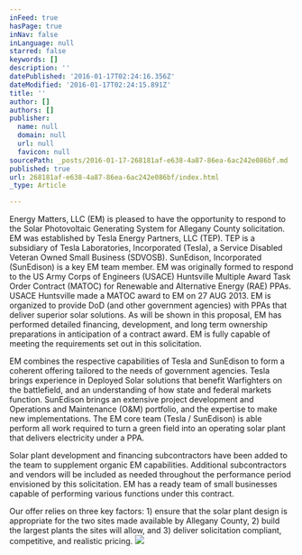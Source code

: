```yaml
---
inFeed: true
hasPage: true
inNav: false
inLanguage: null
starred: false
keywords: []
description: ''
datePublished: '2016-01-17T02:24:16.356Z'
dateModified: '2016-01-17T02:24:15.891Z'
title: ''
author: []
authors: []
publisher:
  name: null
  domain: null
  url: null
  favicon: null
sourcePath: _posts/2016-01-17-268181af-e638-4a87-86ea-6ac242e086bf.md
published: true
url: 268181af-e638-4a87-86ea-6ac242e086bf/index.html
_type: Article

---
```

Energy Matters, LLC (EM) is pleased to have the opportunity to respond to the Solar Photovoltaic Generating System for Allegany County solicitation. EM was established by Tesla Energy Partners, LLC (TEP). TEP is a subsidiary of Tesla Laboratories, Incorporated (Tesla), a Service Disabled Veteran Owned Small Business (SDVOSB). SunEdison, Incorporated (SunEdison) is a key EM team member. EM was originally formed to respond to the US Army Corps of Engineers (USACE) Huntsville Multiple Award Task Order Contract (MATOC) for Renewable and Alternative Energy (RAE) PPAs. USACE Huntsville made a MATOC award to EM on 27 AUG 2013\. EM is organized to provide DoD (and other government agencies) with PPAs that deliver superior solar solutions. As will be shown in this proposal, EM has performed detailed financing, development, and long term ownership preparations in anticipation of a contract award. EM is fully capable of meeting the requirements set out in this solicitation.

EM combines the respective capabilities of Tesla and SunEdison to form a coherent offering tailored to the needs of government agencies. Tesla brings experience in Deployed Solar solutions that benefit Warfighters on the battlefield, and an understanding of how state and federal markets function. SunEdison brings an extensive project development and Operations and Maintenance (O&M) portfolio, and the expertise to make new implementations. The EM core team (Tesla / SunEdison) is able perform all work required to turn a green field into an operating solar plant that delivers electricity under a PPA.

Solar plant development and financing subcontractors have been added to the team to supplement organic EM capabilities. Additional subcontractors and vendors will be included as needed throughout the performance period envisioned by this solicitation. EM has a ready team of small businesses capable of performing various functions under this contract.

Our offer relies on three key factors: 1) ensure that the solar plant design is appropriate for the two sites made available by Allegany County, 2) build the largest plants the sites will allow, and 3) deliver solicitation compliant, competitive, and realistic pricing.
![](https://the-grid-user-content.s3-us-west-2.amazonaws.com/2d6e4146-3a9c-4169-a150-5dd557bcab73.png)